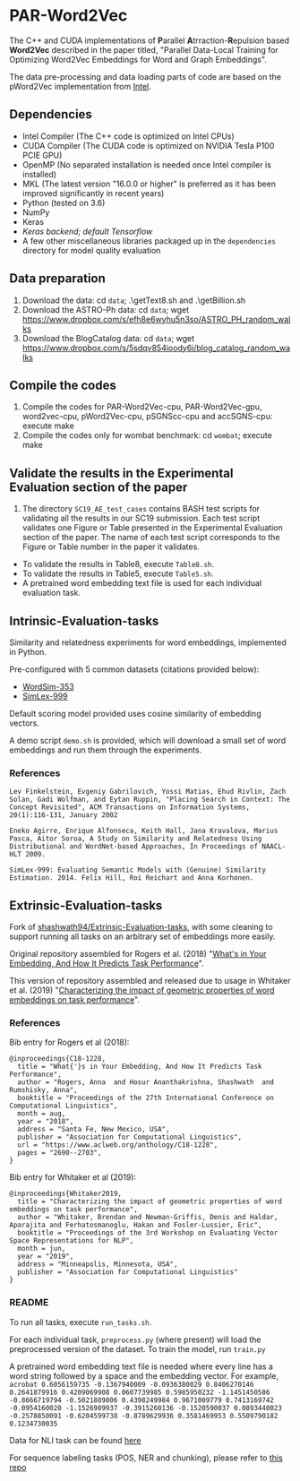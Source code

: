 # PAR-Word2Vec

The C++ and CUDA implementations of **P**arallel **A**trraction-**R**epulsion based **Word2Vec** described in the paper titled, "Parallel Data-Local Training for Optimizing Word2Vec Embeddings for Word and Graph Embeddings".

The data pre-processing and data loading parts of code are based on the pWord2Vec implementation from [Intel](https://github.com/IntelLabs/pWord2Vec).

## Dependencies
- Intel Compiler (The C++ code is optimized on Intel CPUs)
- CUDA Compiler (The CUDA code is optimized on NVIDIA Tesla P100 PCIE GPU)
- OpenMP (No separated installation is needed once Intel compiler is installed)
- MKL (The latest version "16.0.0 or higher" is preferred as it has been improved significantly in recent years)
- Python (tested on 3.6)
- NumPy
- Keras
- _Keras backend; default Tensorflow_
- A few other miscellaneous libraries packaged up in the `dependencies` directory for model quality evaluation
  
## Data preparation
1. Download the data: cd `data`; .\getText8.sh and .\getBillion.sh
2. Download the ASTRO-Ph data: cd `data`; wget https://www.dropbox.com/s/efh8e6wyhu5n3so/ASTRO_PH_random_walks
3. Download the BlogCatalog data: cd `data`; wget https://www.dropbox.com/s/5sdqv854ioody6i/blog_catalog_random_walks

## Compile the codes
1. Compile the codes for PAR-Word2Vec-cpu, PAR-Word2Vec-gpu, word2vec-cpu, pWord2Vec-cpu, pSGNScc-cpu and accSGNS-cpu: execute make
2. Compile the codes only for wombat benchmark: cd `wombat`; execute make

## Validate the results in the Experimental Evaluation section of the paper
1. The directory `SC19_AE_test_cases` contains BASH test scripts for validating all the results in our SC19 submission. Each test script validates one Figure or Table presented in the Experimental Evaluation section of the paper. The name of each test script corresponds to the Figure or Table number in the paper it validates.
  + To validate the results in Table8, execute `Table8.sh`.
  + To validate the results in Table5, execute `Table5.sh`.
  + A pretrained word embedding text file is used for each individual evaluation task.

## Intrinsic-Evaluation-tasks

Similarity and relatedness experiments for word embeddings, implemented in Python.

Pre-configured with 5 common datasets (citations provided below):

- [WordSim-353](http://www.cs.technion.ac.il/~gabr/resources/data/wordsim353/)
- [SimLex-999](https://fh295.github.io/simlex.html)

Default scoring model provided uses cosine similarity of embedding vectors.

A demo script `demo.sh` is provided, which will download a small set of word embeddings and run them through the experiments.

### References

```
Lev Finkelstein, Evgeniy Gabrilovich, Yossi Matias, Ehud Rivlin, Zach Solan, Gadi Wolfman, and Eytan Ruppin, "Placing Search in Context: The Concept Revisited", ACM Transactions on Information Systems, 20(1):116-131, January 2002

Eneko Agirre, Enrique Alfonseca, Keith Hall, Jana Kravalova, Marius Pasca, Aitor Soroa, A Study on Similarity and Relatedness Using Distributional and WordNet-based Approaches, In Proceedings of NAACL-HLT 2009.

SimLex-999: Evaluating Semantic Models with (Genuine) Similarity Estimation. 2014. Felix Hill, Roi Reichart and Anna Korhonen.
```


## Extrinsic-Evaluation-tasks

Fork of [shashwath94/Extrinsic-Evaluation-tasks](https://github.com/shashwath94/Extrinsic-Evaluation-tasks), with some cleaning to support running all tasks on an arbitrary set of embeddings more easily.

Original repository assembled for Rogers et al. (2018) "[What's in Your Embedding, And How It Predicts Task Performance](http://aclweb.org/anthology/C18-1228)".

This version of repository assembled and released due to usage in Whitaker et al. (2019) "[Characterizing the impact of geometric properties of word embeddings on task performance](https://arxiv.org/abs/1904.04866)".

### References

Bib entry for Rogers et al (2018):
```
@inproceedings{C18-1228,
  title = "What{'}s in Your Embedding, And How It Predicts Task Performance",
  author = "Rogers, Anna  and Hosur Ananthakrishna, Shashwath  and Rumshisky, Anna",
  booktitle = "Proceedings of the 27th International Conference on Computational Linguistics",
  month = aug,
  year = "2018",
  address = "Santa Fe, New Mexico, USA",
  publisher = "Association for Computational Linguistics",
  url = "https://www.aclweb.org/anthology/C18-1228",
  pages = "2690--2703",
}
```

Bib entry for Whitaker et al (2019):
```
@inproceedings{Whitaker2019,
  title = "Characterizing the impact of geometric properties of word embeddings on task performance",
  author = "Whitaker, Brendan and Newman-Griffis, Denis and Haldar, Aparajita and Ferhatosmanoglu, Hakan and Fosler-Lussier, Eric",
  booktitle = "Proceedings of the 3rd Workshop on Evaluating Vector Space Representations for NLP",
  month = jun,
  year = "2019",
  address = "Minneapolis, Minnesota, USA",
  publisher = "Association for Computational Linguistics"
}
```

### README

To run all tasks, execute `run_tasks.sh`.

For each individual task, `preprocess.py` (where present) will load the preprocessed version of the dataset.
To train the model, run `train.py`

A pretrained word embedding text file is needed where every line has a word string followed by a space and the embedding vector.
For example, `acrobat 0.6056159735 -0.1367940009 -0.0936380029 0.8406270146 0.2641879916 0.4209069908 0.0607739985 0.5985950232 -1.1451450586 -0.8666719794 -0.5021889806 0.4398249984 0.9671009779 0.7413169742 -0.0954160020 -1.1526989937 -0.3915260136 -0.1520590037 0.0893440023 -0.2578850091 -0.6204599738 -0.8789629936 0.3581469953 0.5509790182 0.1234730035`

Data for NLI task can be found [here](https://nlp.stanford.edu/projects/snli/snli_1.0.zip)

For sequence labeling tasks (POS, NER and chunking), please refer to [this repo](https://github.com/shashwath94/Sequence-Labeling)

